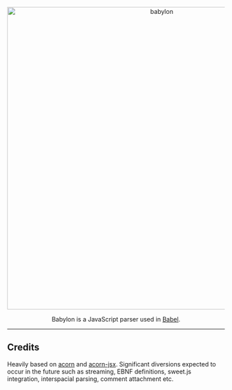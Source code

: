 <p align="center">
  <img alt="babylon" src="https://raw.githubusercontent.com/babel/logo/master/babylon.png" width="700">
</p>

<p align="center">
  Babylon is a JavaScript parser used in <a href="https://github.com/babel/babel">Babel</a>.
</p>

----

## Credits

Heavily based on [acorn](https://github.com/marijnh/acorn) and [acorn-jsx](https://github.com/RReverser/acorn-jsx).
Significant diversions expected to occur in the future such as streaming, EBNF definitions, sweet.js integration,
interspacial parsing, comment attachment etc.
